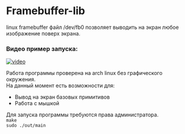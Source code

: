 # Framebuffer-lib

linux framebuffer файл /dev/fb0 позволяет выводить на экран любое изображение поверх экрана.
### Видео пример запуска:
[![video](https://img.youtube.com/vi/kdESV7I0SVY/hqdefault.jpg)](https://youtu.be/kdESV7I0SVY)

Работа программы проверена на arch linux без графического окружения. \
На данный момент есть возможности для:
* Вывод на экран базовых примитивов
* Работа с мышкой

Для запуска программы требуются права администратора.\
`make` \
`sudo ./out/main`